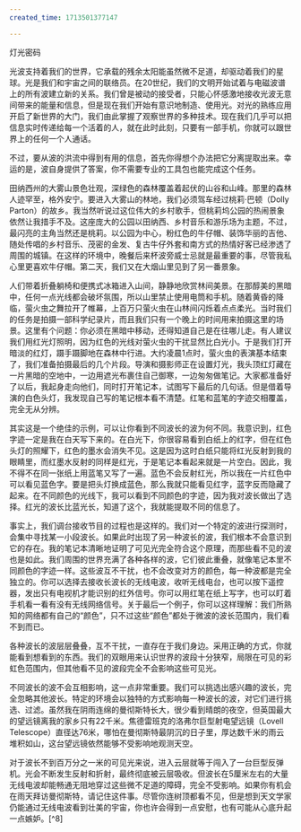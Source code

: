 ```yaml
---
created_time: 1713501377147

---
```

灯光密码

光波支持着我们的世界，它承载的残余太阳能虽然微不足道，却驱动着我们的星球。光是我们和宇宙之间的联络员。在20世纪，我们的文明开始试着与电磁波谱上的所有波建立新的关系。我们曾是被动的接受者，只能心怀感激地接收光波无意间带来的能量和信息，但是现在我们开始有意识地制造、使用光。对光的熟练应用开启了新世界的大门，我们由此掌握了观察世界的多种技术。现在我们几乎可以把信息实时传递给每一个活着的人，就在此时此刻，只要有一部手机，你就可以跟世界上的任何一个人通话。

不过，要从波的洪流中得到有用的信息，首先你得想个办法把它分离提取出来。幸运的是，波自身提供了答案，你不需要专业的工具包也能完成这个任务。

田纳西州的大雾山景色壮观，深绿色的森林覆盖着起伏的山谷和山峰。那里的森林人迹罕至，格外安宁。要进入大雾山的林地，我们必须驾车经过桃莉·巴顿（Dolly Parton）的故乡。我当然听说过这位伟大的乡村歌手，但桃莉坞公园的热闹景象依然让我措手不及。这座庞大的公园以田纳西、乡村音乐和游乐场为主题，不过，最闪亮的主角当然还是桃莉。以公园为中心，粉红色的牛仔帽、装饰华丽的吉他、随处传唱的乡村音乐、茂密的金发、复古牛仔外套和南方式的热情好客已经渗透了周围的城镇。在这样的环境中，晚餐后来杯波旁威士忌就是最重要的事，尽管我私心里更喜欢牛仔帽。第二天，我们又在大烟山里见到了另一番景象。

人们带着折叠躺椅和便携式冰箱进入山间，静静地欣赏林间美景。在那醇美的黑暗中，任何一点光线都会破坏氛围，所以山里禁止使用电筒和手机。随着黄昏的降临，萤火虫之舞拉开了帷幕，上百万只萤火虫在山林间闪烁着点点柔光。当时我们的任务是拍摄一部科学纪录片，而且我们只有一个晚上的时间用来拍摄这里的场景。这里有个问题：你必须在黑暗中移动，还得知道自己是在往哪儿走。有人建议我们用红光灯照明，因为红色的光线对萤火虫的干扰显然比白光小。于是我们打开暗淡的红灯，蹑手蹑脚地在森林中行进。大约凌晨1点时，萤火虫的表演基本结束了，我们准备拍摄最后的几个片段。导演和摄影师正在设置灯光，我头顶红灯藏在一片黑暗的空地中，一边用遮光布裹住自己御寒，一边匆匆做笔记。大家都准备好了以后，我起身走向他们，同时打开笔记本，试图写下最后的几句话。但是借着导演的白色头灯，我发现自己写的笔记根本看不清楚。红笔和蓝笔的字迹交相覆盖，完全无从分辨。

其实这是一个绝佳的示例，可以让你看到不同波长的波为何不同。我意识到，红色字迹一定是我在白天写下来的。在白光下，你很容易看到白纸上的红字，但在红色头灯的照耀下，红色的墨水会消失不见。这是因为这时白纸只能将红光反射到我的眼睛里，而红墨水反射的同样是红光，于是笔记本看起来就是一片空白。因此，我不得不在同一张纸上用蓝笔又写了一遍。蓝色不会反射红光，所以我在一片红色中可以看见蓝色字。要是把头灯换成蓝色，那么我就只能看见红字，蓝字反而隐藏了起来。在不同颜色的光线下，我可以看到不同颜色的字迹，因为我对波长做出了选择。红光的波长比蓝光长，知道了这个，我就能提取不同的信息了。

事实上，我们调台接收节目的过程也是这样的。我们对一个特定的波进行探测时，会集中寻找某一小段波长。如果此时出现了另一种波长的波，我们根本不会意识到它的存在。我的笔记本清晰地证明了可见光完全符合这个原理，而那些看不见的波也是如此。我们周围的世界充满了各种各样的波，它们彼此重叠，就像笔记本里不同颜色的字迹一样。这些波互不干扰，也不会改变对方的颜色，每一种波都是完全独立的。你可以选择去接收长波长的无线电波，收听无线电台，也可以按下遥控器，发出只有电视机才能识别的红外信号。你可以用红笔在纸上写字，也可以盯着手机看一看有没有无线网络信号。关于最后一个例子，你可以这样理解：我们所熟知的网络都有自己的“颜色”，只不过这些“颜色”都处于微波的波长范围内，我们看不到而已。

各种波长的波层层叠叠，互不干扰，一直存在于我们身边。采用正确的方式，你就能看到想看到的东西。我们的双眼用来认识世界的波段十分狭窄，局限在可见的彩虹色范围内，但其他看不见的波段完全不会影响这些可见光。

不同波长的波不会互相影响，这一点非常重要。我们可以挑选出感兴趣的波长，完全忽略其他波长。特定的环境会以独特的方式影响每一种波长的波，对它们进行挑选、过滤。虽然我在阴雨连绵的曼彻斯特长大，很少看到晴朗的夜空，但英国最大的望远镜离我的家乡只有22千米。焦德雷班克的洛弗尔巨型射电望远镜（Lovell Telescope）直径达76米，哪怕在曼彻斯特最阴沉的日子里，厚达数千米的雨云堆积如山，这台望远镜依然能够不受影响地观测天空。

对于波长不到百万分之一米的可见光来说，进入云层就等于闯入了一台巨型反弹机。光会不断发生反射和折射，最终彻底被云层吸收。但波长在5厘米左右的大量无线电波却能畅通无阻地穿过这些微不足道的障碍，完全不受影响。如果你有机会在雨天拜访曼彻斯特，请记住这件事。尽管你连树顶都看不见，但是想到天文学家仍能通过无线电波看到壮美的宇宙，你也许会得到一点安慰，也有可能从心底升起一点嫉妒。[^8]